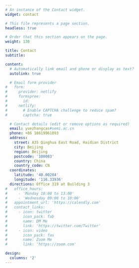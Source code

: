 ```yaml
---
# An instance of the Contact widget.
widget: contact

# This file represents a page section.
headless: true

# Order that this section appears on the page.
weight: 130

title: Contact
subtitle:

content:
  # Automatically link email and phone or display as text?
  autolink: true

  # Email form provider
#   form:
#     provider: netlify
#     formspree:
#       id:
#     netlify:
#       # Enable CAPTCHA challenge to reduce spam?
#       captcha: true

  # Contact details (edit or remove options as required)
  email: yuezhangcas#semi.ac.cn
  phone: +86 16619961093
  address:
    street: A35 Qinghua East Road, Haidian District
    city: Beijing
    region: Beijing
    postcode: '100083'
    country: China
    country_code: CN
  coordinates:
    latitude: '40.00284'
    longitude: '116.33936'
  directions: Office 319 at Building 3
#   office_hours:
#     - 'Monday 10:00 to 13:00'
#     - 'Wednesday 09:00 to 10:00'
#   appointment_url: 'https://calendly.com'
#   contact_links:
#     - icon: twitter
#       icon_pack: fab
#       name: DM Me
#       link: 'https://twitter.com/Twitter'
#     - icon: video
#       icon_pack: fas
#       name: Zoom Me
#       link: 'https://zoom.com'

design:
  columns: '2'
---
```

